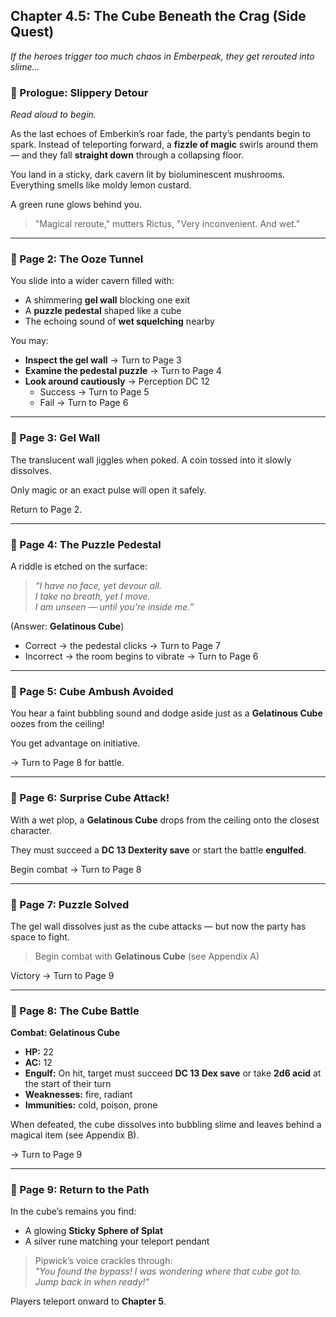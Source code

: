 ## Chapter 4.5: The Cube Beneath the Crag (Side Quest)
*If the heroes trigger too much chaos in Emberpeak, they get rerouted into slime...*

### 📖 Prologue: Slippery Detour
_Read aloud to begin._

As the last echoes of Emberkin’s roar fade, the party’s pendants begin to spark. Instead of teleporting forward, a **fizzle of magic** swirls around them — and they fall **straight down** through a collapsing floor.

You land in a sticky, dark cavern lit by bioluminescent mushrooms. Everything smells like moldy lemon custard.

A green rune glows behind you.

> "Magical reroute," mutters Rictus, "Very inconvenient. And wet."

---

### 📄 Page 2: The Ooze Tunnel
You slide into a wider cavern filled with:
- A shimmering **gel wall** blocking one exit  
- A **puzzle pedestal** shaped like a cube  
- The echoing sound of **wet squelching** nearby  

You may:
- **Inspect the gel wall** → Turn to Page 3  
- **Examine the pedestal puzzle** → Turn to Page 4  
- **Look around cautiously** → Perception DC 12  
  - Success → Turn to Page 5  
  - Fail → Turn to Page 6

---

### 📄 Page 3: Gel Wall
The translucent wall jiggles when poked. A coin tossed into it slowly dissolves.

Only magic or an exact pulse will open it safely.

Return to Page 2.

---

### 📄 Page 4: The Puzzle Pedestal
A riddle is etched on the surface:

> _“I have no face, yet devour all.  
> I take no breath, yet I move.  
> I am unseen — until you’re inside me.”_

(Answer: **Gelatinous Cube**)

- Correct → the pedestal clicks → Turn to Page 7  
- Incorrect → the room begins to vibrate → Turn to Page 6

---

### 📄 Page 5: Cube Ambush Avoided
You hear a faint bubbling sound and dodge aside just as a **Gelatinous Cube** oozes from the ceiling!

You get advantage on initiative.

→ Turn to Page 8 for battle.

---

### 📄 Page 6: Surprise Cube Attack!
With a wet plop, a **Gelatinous Cube** drops from the ceiling onto the closest character.

They must succeed a **DC 13 Dexterity save** or start the battle **engulfed**.

Begin combat → Turn to Page 8

---

### 📄 Page 7: Puzzle Solved
The gel wall dissolves just as the cube attacks — but now the party has space to fight.

> Begin combat with **Gelatinous Cube** (see Appendix A)

Victory → Turn to Page 9

---

### 📄 Page 8: The Cube Battle
**Combat: Gelatinous Cube**

- **HP:** 22  
- **AC:** 12  
- **Engulf:** On hit, target must succeed **DC 13 Dex save** or take **2d6 acid** at the start of their turn  
- **Weaknesses:** fire, radiant  
- **Immunities:** cold, poison, prone

When defeated, the cube dissolves into bubbling slime and leaves behind a magical item (see Appendix B).

→ Turn to Page 9

---

### 📄 Page 9: Return to the Path
In the cube’s remains you find:
- A glowing **Sticky Sphere of Splat**  
- A silver rune matching your teleport pendant  

> Pipwick’s voice crackles through:  
> _"You found the bypass! I was wondering where that cube got to. Jump back in when ready!"_

Players teleport onward to **Chapter 5**.

